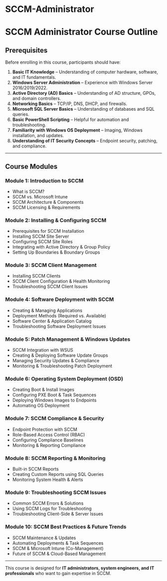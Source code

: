 # SCCM-Administrator

# SCCM Administrator Course Outline

## Prerequisites
Before enrolling in this course, participants should have:

1. **Basic IT Knowledge** – Understanding of computer hardware, software, and IT fundamentals.
2. **Windows Server Administration** – Experience with Windows Server 2016/2019/2022.
3. **Active Directory (AD) Basics** – Understanding of AD structure, GPOs, and domain controllers.
4. **Networking Basics** – TCP/IP, DNS, DHCP, and firewalls.
5. **Microsoft SQL Server Basics** – Understanding of databases and SQL queries.
6. **Basic PowerShell Scripting** – Helpful for automation and troubleshooting.
7. **Familiarity with Windows OS Deployment** – Imaging, Windows installation, and updates.
8. **Understanding of IT Security Concepts** – Endpoint security, patching, and compliance.

---

## Course Modules

### **Module 1: Introduction to SCCM**
- What is SCCM?
- SCCM vs. Microsoft Intune
- SCCM Architecture & Components
- SCCM Licensing & Requirements

### **Module 2: Installing & Configuring SCCM**
- Prerequisites for SCCM Installation
- Installing SCCM Site Server
- Configuring SCCM Site Roles
- Integrating with Active Directory & Group Policy
- Setting Up Boundaries & Boundary Groups

### **Module 3: SCCM Client Management**
- Installing SCCM Clients
- SCCM Client Configuration & Health Monitoring
- Troubleshooting SCCM Client Issues

### **Module 4: Software Deployment with SCCM**
- Creating & Managing Applications
- Deployment Methods (Required vs. Available)
- Software Center & Application Catalog
- Troubleshooting Software Deployment Issues

### **Module 5: Patch Management & Windows Updates**
- SCCM Integration with WSUS
- Creating & Deploying Software Update Groups
- Managing Security Updates & Compliance
- Monitoring & Troubleshooting Patch Deployment

### **Module 6: Operating System Deployment (OSD)**
- Creating Boot & Install Images
- Configuring PXE Boot & Task Sequences
- Deploying Windows Images to Endpoints
- Automating OS Deployment

### **Module 7: SCCM Compliance & Security**
- Endpoint Protection with SCCM
- Role-Based Access Control (RBAC)
- Configuring Compliance Baselines
- Monitoring & Reporting Compliance

### **Module 8: SCCM Reporting & Monitoring**
- Built-in SCCM Reports
- Creating Custom Reports using SQL Queries
- Monitoring System Health & Alerts

### **Module 9: Troubleshooting SCCM Issues**
- Common SCCM Errors & Solutions
- Using SCCM Logs for Troubleshooting
- Troubleshooting Client-Side & Server Issues

### **Module 10: SCCM Best Practices & Future Trends**
- SCCM Maintenance & Updates
- Automating Deployments & Task Sequences
- SCCM & Microsoft Intune (Co-Management)
- Future of SCCM & Cloud-Based Management

---

This course is designed for **IT administrators, system engineers, and IT professionals** who want to gain expertise in SCCM.

